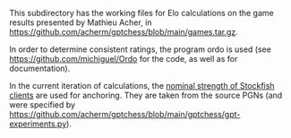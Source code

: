  This subdirectory has the working files for Elo calculations on the game results presented by 
Mathieu Acher, in <https://github.com/acherm/gptchess/blob/main/games.tar.gz>.

 In order to determine consistent ratings, the program ordo is used
 (see <https://github.com/michiguel/Ordo> for the code, as well as for documentation).

 In the current iteration of calculations,
  the [nominal strength of Stockfish clients](https://github.com/ch3cksout/stockfish-baseline/blob/master/acherm_SF16/Elo-calc/Elo-anchors.txt)
  are used for anchoring. They are taken from the source PGNs (and were specified by <https://github.com/acherm/gptchess/blob/main/gptchess/gpt-experiments.py>).

 
